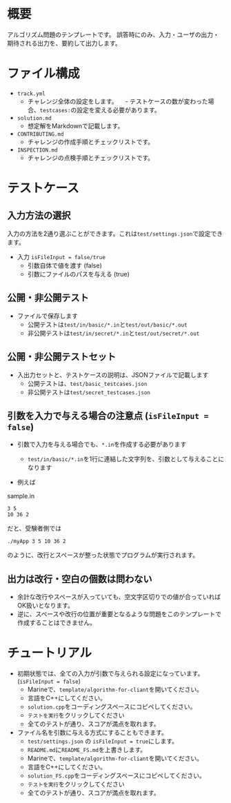 # 概要
アルゴリズム問題のテンプレートです。 誤答時にのみ、入力・ユーザの出力・期待される出力を、要約して出力します。

# ファイル構成
- `track.yml`
  - チャレンジ全体の設定をします。
　- テストケースの数が変わった場合、`testcases:`の設定を変える必要があります。
- `solution.md`
  - 想定解をMarkdownで記載します。
- `CONTRIBUTING.md`
  - チャレンジの作成手順とチェックリストです。
- `INSPECTION.md`
  - チャレンジの点検手順とチェックリストです。

# テストケース
## 入力方法の選択
入力の方法を2通り選ぶことができます。これは`test/settings.json`で設定できます。

- 入力 `isFileInput = false/true`
  - 引数自体で値を渡す (false)
  - 引数にファイルのパスを与える (true)


## 公開・非公開テスト
- ファイルで保存します
  - 公開テストは`test/in/basic/*.in`と`test/out/basic/*.out`
  - 非公開テストは`test/in/secret/*.in`と`test/out/secret/*.out`

## 公開・非公開テストセット
- 入出力セットと、テストケースの説明は、JSONファイルで記載します
  - 公開テストは、`test/basic_testcases.json`
  - 非公開テストは`test/secret_testcases.json`

## 引数を入力で与える場合の注意点 (`isFileInput = false`)
- 引数で入力を与える場合でも、`*.in`を作成する必要があります 
  - `test/in/basic/*.in`を1行に連結した文字列を、引数として与えることになります

- 例えば

sample.in
```
3 5
10 36 2
```
だと、受験者側では
```
./myApp 3 5 10 36 2
```
のように、改行とスペースが整った状態でプログラムが実行されます。

## 出力は改行・空白の個数は問わない
- 余計な改行やスペースが入っていても、空文字区切りでの値が合っていればOK扱いとなります。
- 逆に、スペースや改行の位置が重要となるような問題をこのテンプレートで作成することはできません。

# チュートリアル
- 初期状態では、全ての入力が引数で与えられる設定になっています。 (`isFileInput = false`)
    - Marineで、`template/algorithm-for-cliant`を開いてください。
    - 言語をC++にしてください。
    - `solution.cpp`をコーディングスペースにコピペしてください。
    - `テストを実行`をクリックしてください
    - 全てのテストが通り、スコアが満点を取れます。
- ファイル名を引数に与える方式にすることもできます。
    - `test/settings.json` の `isFileInput = true`にします。
    - `README.md`に`README_FS.md`を上書きします。
    - Marineで、`template/algorithm-for-cliant`を開いてください。
    - 言語をC++にしてください。
    - `solution_FS.cpp`をコーディングスペースにコピペしてください。
    - `テストを実行`をクリックしてください
    - 全てのテストが通り、スコアが満点を取れます。
